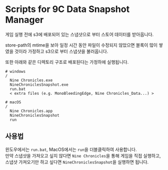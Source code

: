 Scripts for 9C Data Snapshot Manager
====================================

게임 실행 전에 s3에 배포되어 있는 스냅샷으로 부터 스토어 데이터를 받아옵니다.

store-path의 mtime을 보아 일정 시간 동안 파일이 수정되지 않았으면 블록이 많이 쌓였을 것이라 가정하고 s3으로 부터 스냅샷을 불러옵니다.

또한 아래와 같은 디렉토리 구조로 배포된다는 가정하에 실행됩니다.

```text
# windows
/
  Nine Chronicles.exe
  NineChroniclesSnapshot.exe
  run.bat
  < extra files (e.g. MonoBleedingEdge, Nine Chronicles_Data...) >

# macOS
/
  Nine Chronicles.app
  NineChroniclesSnapshot
  run
```


사용법
----

윈도우에서는 `run.bat`, MacOS에서는 `run`을 더블클릭하여 사용합니다.  
만약 스냅샷을 가져오고 싶지 않다면 `Nine Chronicles`을 통해 게임을 직접 실행하고, 스냅샷 가져오기만 하고 싶다면 `NineChroniclesSnapshot`을 실행하면 됩니다.
